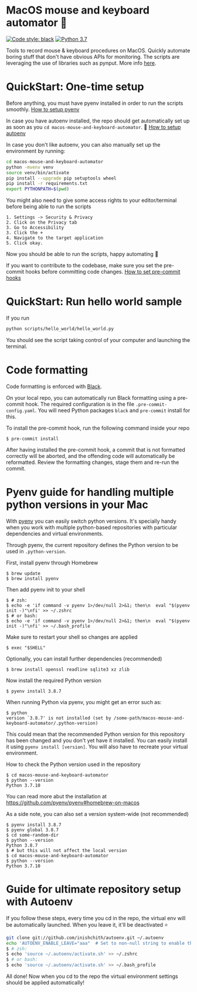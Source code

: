 # MacOS mouse and keyboard automator :apple:
[![Code style: black](https://img.shields.io/badge/code%20style-black-000000.svg)](https://github.com/psf/black)
[![Python 3.7](https://img.shields.io/badge/python-3.8.7-blue.svg)](https://www.python.org/downloads/release/python-370/)

Tools to record mouse & keyboard procedures on MacOS. Quickly automate boring stuff that don't have obvious APIs for monitoring. The scripts are leveraging the use of libraries such as pynput. More info [here](https://pynput.readthedocs.io/en/latest/limitations.html).

# QuickStart: One-time setup

Before anything, you must have pyenv installed in order to run the scripts smoothly.
[How to setup pyenv](#pyenv-guide-for-handling-multiple-python-versions-in-your-mac)

In case you have autoenv installed, the repo should get automatically set up as soon as you `cd macos-mouse-and-keyboard-automator`. :crystal_ball: 
[How to setup autoenv](#guide-for-ultimate-repository-setup-with-autoenv)

In case you don't like autoenv, you can also manually set up the environment by running:
```bash
cd macos-mouse-and-keyboard-automator
python -mvenv venv
source venv/bin/activate
pip install --upgrade pip setuptools wheel
pip install -r requirements.txt
export PYTHONPATH=$(pwd)
```

You might also need to give some access rights to your editor/terminal before being able to run the scripts
```text
1. Settings -> Security & Privacy
2. Click on the Privacy tab
3. Go to Accessibility
3. Click the +
4. Navigate to the target application
5. Click okay.
```

Now you should be able to run the scripts, happy automating :robot:

If you want to contribute to the codebase, make sure you set the pre-commit hooks before committing code changes.
[How to set pre-commit hooks](#code-formatting)

# QuickStart: Run hello world sample

If you run 
```bash
python scripts/hello_world/hello_world.py
```

You should see the script taking control of your computer and launching the terminal.

# Code formatting
Code formatting is enforced with [Black](https://black.readthedocs.io/).
 
On your local repo, you can automatically run Black formatting using a pre-commit hook. 
The required configuration is in the file `.pre-commit-config.yaml`. 
You will need Python packages `black` and `pre-commit` install for this.

To install the pre-commit hook, run the following command inside your repo
```shell
$ pre-commit install
```

After having installed the pre-commit hook, a commit that is not formatted correctly will be aborted, 
and the offending code will automatically be reformatted. 
Review the formatting changes, stage them and re-run the commit.

# Pyenv guide for handling multiple python versions in your Mac

With [pyenv](https://formulae.brew.sh/formula/pyenv) you can easily switch python versions. It's specially handy when you work with multiple python-based repositories with particular dependencies and virtual environments.

Through pyenv, the current repository defines the Python version to be used in `.python-version`.

First, install pyenv through Homebrew
```shell
$ brew update
$ brew install pyenv
```

Then add pyenv init to your shell
```shell
$ # zsh:
$ echo -e 'if command -v pyenv 1>/dev/null 2>&1; then\n  eval "$(pyenv init -)"\nfi' >> ~/.zshrc
$ # or bash:
$ echo -e 'if command -v pyenv 1>/dev/null 2>&1; then\n  eval "$(pyenv init -)"\nfi' >> ~/.bash_profile
```

Make sure to restart your shell so changes are applied
```shell
$ exec "$SHELL"
```

Optionally, you can install further dependencies (recommended)
```shell
$ brew install openssl readline sqlite3 xz zlib
```

Now install the required Python version

```shell
$ pyenv install 3.8.7
```

When running Python via pyenv, you might get an error such as:
```shell
$ python
version `3.8.7' is not installed (set by /some-path/macos-mouse-and-keyboard-automator/.python-version)
```
This could mean that the recommended Python version for this repository has been changed and you don't yet have it installed. 
You can easily install it using ```pyenv install [version]```. You will also have to recreate your virtual environment.

How to check the Python version used in the repository
```shell
$ cd macos-mouse-and-keyboard-automator
$ python --version
Python 3.7.10
```

You can read more abut the installation at https://github.com/pyenv/pyenv#homebrew-on-macos

As a side note, you can also set a version system-wide (not recommended)
```shell
$ pyenv install 3.8.7
$ pyenv global 3.8.7
$ cd some-random-dir
$ python --version
Python 3.8.7
$ # but this will not affect the local version
$ cd macos-mouse-and-keyboard-automator
$ python --version
Python 3.7.10
```

# Guide for ultimate repository setup with Autoenv

If you follow these steps, every time you cd in the repo, the virtual env
will be automatically launched. When you leave it, it'll be deactivated :star:
```bash
git clone git://github.com/inishchith/autoenv.git ~/.autoenv
echo 'AUTOENV_ENABLE_LEAVE="aaa"  # Set to non-null string to enable this' | cat - ~/.autoenv/activate.sh > temp && mv temp ~/.autoenv/activate.sh
$ # zsh:
$ echo 'source ~/.autoenv/activate.sh' >> ~/.zshrc
$ # or bash:
$ echo 'source ~/.autoenv/activate.sh' >> ~/.bash_profile

```

All done! Now when you cd to the repo the virtual environment settings should be applied
automatically!
